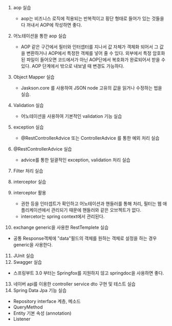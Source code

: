1. aop 실습
   - aop는 비즈니스 로직에 적용되는 반복적이고 횡단 형태로 들어가 있는 것들을 다 꺼내서 AOP에 작성하면 좋다.
  
2. 어노테이션을 통한 aop 실습
   - AOP 같은 구간에서 필터와 인터셉터를 지나서 값 자체가 객체화 되어서 그 값을 변환하거나 AOP에서 특정한 객체를 넣어 줄 수 있다. 외부에서 특정 암호화된 파일이 들어오면 코드에서가 아닌 AOP단에서 복호화가 완료되어서 받을 수 있다. AOP 단계에서 밖으로 내보낼 때 변경도 가능하다.
   
3. Object Mapper 실습
   - Jaskson.core 를 사용하여 JSON node 고유의 값을 읽거나 수정하는 법을 실습.
  
4. Validation 실습
   - 어노테이션을 사용하여 기본적인 validation 기능 실습
5. exception 실습
   - @RestControllerAdvice 또는 ControllerAdvice 를 통한 예외 처리 실습
6. @RestControllerAdvice 실습
   - advice를 통한 일괄적인 exception, validation 처리 실습
7. Filter 처리 실습
8. interceptor 실습
9. interceptor 활용
   - 권한 등을 인터셉트가 확인하고 어노테이션과 핸들러를 통해 처리, 필터는 웹 애플리케이션에서 관리되기 때문에 핸들러와 같은 오브젝트가 없다.
   - intercetor는 spring context에서 관리된다.
10. exchange generic<T>을 사용한 RestTemplete 실습
   - 공통 Response객체에 "data"필드의 객체를 원하는 객체로 설정을 하는 경우 generic을 사용한다.
11. JUnit 실습
12. Swagger 실습
   - 스프링부트 3.0 부터는 Springfox를 지원하지 않고 springdoc을 사용하면 좋다.
13. 네이버 api를 이용한 controller service dto 구현 및 테스트 실습
14. Spring Data Jpa 기능 실습
   - Repository interface 계층, 메소드
   - QueryMethod
   - Entity 기본 속성 (annotation)
   - Listener
